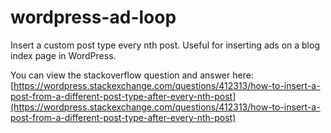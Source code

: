 # wordpress-ad-loop
Insert a custom post type every nth post. Useful for inserting ads on a blog index page in WordPress.

You can view the stackoverflow question and answer here: [https://wordpress.stackexchange.com/questions/412313/how-to-insert-a-post-from-a-different-post-type-after-every-nth-post](https://wordpress.stackexchange.com/questions/412313/how-to-insert-a-post-from-a-different-post-type-after-every-nth-post)
